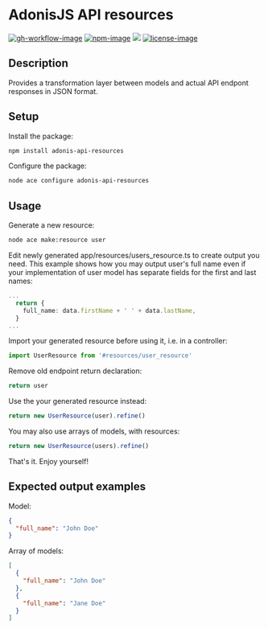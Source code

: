 # AdonisJS API resources

[![gh-workflow-image]][gh-workflow-url] [![npm-image]][npm-url] ![][typescript-image] [![license-image]][license-url]

## Description

Provides a transformation layer between models and actual API endpont responses in JSON format.

## Setup

Install the package:

```sh
npm install adonis-api-resources
```


Configure the package:

```sh
node ace configure adonis-api-resources
```


## Usage


Generate a new resource:

```sh
node ace make:resource user
```


Edit newly generated app/resources/users_resource.ts to create output you need. This example shows how you may output user's full name even if your implementation of user model has separate fields for the first and last names:

```typescript
...
  return {
    full_name: data.firstName + ' ' + data.lastName,
  }
...
```


Import your generated resource before using it, i.e. in a controller:

```typescript
import UserResource from '#resources/user_resource'
```


Remove old endpoint return declaration:

```typescript
return user
```


Use the your generated resource instead:

```typescript
return new UserResource(user).refine()
```


You may also use arrays of models, with resources:

```typescript
return new UserResource(users).refine()
```

That's it. Enjoy yourself!


## Expected output examples


Model:

```json
{
  "full_name": "John Doe"
}
```


Array of models:

```json
[
  {
    "full_name": "John Doe"
  },
  {
    "full_name": "Jane Doe"
  }
]
```

[gh-workflow-image]: https://img.shields.io/github/actions/workflow/status/manomintis/adonis-api-resources/test.yml?style=for-the-badge
[gh-workflow-url]: https://github.com/manomintis/adonis-api-resources/actions/workflows/test.yml "Github action"

[npm-image]: https://img.shields.io/npm/v/adonis-api-resources/latest.svg?style=for-the-badge&logo=npm
[npm-url]: https://www.npmjs.com/package/adonis-api-resources/v/latest "npm"

[typescript-image]: https://img.shields.io/badge/Typescript-294E80.svg?style=for-the-badge&logo=typescript

[license-url]: LICENSE.md
[license-image]: https://img.shields.io/github/license/manomintis/adonis-api-resources?style=for-the-badge

